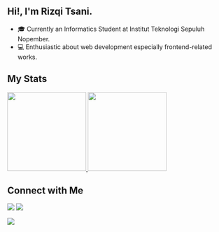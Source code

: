 ## Hi!, I'm Rizqi Tsani.

- 🎓 Currently an Informatics Student at Institut Teknologi Sepuluh Nopember.
- 💻 Enthusiastic about web development especially frontend-related works.

<!-- ### 🛠 &nbsp;Tech Stack

- 🌐 &nbsp;
  ![HTML](https://img.shields.io/badge/-HTML-333333?style=flat&logo=HTML5)
  ![CSS](https://img.shields.io/badge/-CSS-333333?style=flat&logo=CSS3&logoColor=1572B6)
  ![JavaScript](https://img.shields.io/badge/-JavaScript-333333?style=flat&logo=javascript)
  ![Bootstrap](https://img.shields.io/badge/-Bootstrap-333333?style=flat&logo=bootstrap&logoColor=563D7C)
  ![Node.js](https://img.shields.io/badge/-Node.js-333333?style=flat&logo=node.js)
  ![React](https://img.shields.io/badge/-React-333333?style=flat&logo=react)
  ![Next.js](https://img.shields.io/badge/-Next.js-333333?style=flat&logo=next.js)
- 🛢 &nbsp;
  ![MongoDB](https://img.shields.io/badge/-MongoDB-333333?style=flat&logo=mongodb)
- ⚙️ &nbsp;
  ![Git](https://img.shields.io/badge/-Git-333333?style=flat&logo=git)
  ![GitHub](https://img.shields.io/badge/-GitHub-333333?style=flat&logo=github)
  ![Markdown](https://img.shields.io/badge/-Markdown-333333?style=flat&logo=markdown)
- 🔧 &nbsp;
  ![Visual Studio Code](https://img.shields.io/badge/-Visual%20Studio%20Code-333333?style=flat&logo=visual-studio-code&logoColor=007ACC) -->

## My Stats
<p>
<a href="https://github.com/rizqitsani">
  <img height="180em" src="https://github-readme-stats.vercel.app/api?username=rizqitsani&count_private=true&show_icons=true&theme=react" />
  <img height="180em" src="https://github-readme-stats.vercel.app/api/top-langs/?username=rizqitsani&count_private=true&theme=react&layout=compact&hide=assembly,pawn" />
</a>
</p>


## Connect with Me

<!-- <a href="https://rizqitsani.dev" target="_blank" rel="noreferrer noopener"><img src="https://img.shields.io/badge/-rizqitsani.dev-3423A6?style=flat-square&logo=Google-Chrome&logoColor=white"/></a> -->
<a href="https://www.linkedin.com/in/rizqitsani/" target="_blank" rel="noreferrer noopener"><img src="https://img.shields.io/badge/-Muhammad%20Rizqi%20Tsani-0077B5?style=flat-square&logo=Linkedin&logoColor=white"/></a>
<a href="mailto:rizqitsani@gmail.com"><img src="https://img.shields.io/badge/-rizqitsani@gmail.com-D14836?style=flat-square&logo=Gmail&logoColor=white"/></a>

![](https://hit.yhype.me/github/profile?user_id=68275535)
